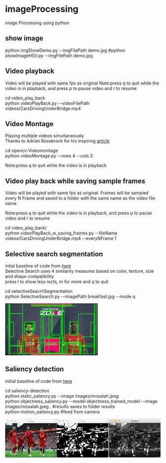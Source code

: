 # imageProcessing
image Processing using python

## show image

python imgShowDemo.py --imgFilePath   demo.jpg
#python showImageHSV.py --imgFilePath   demo.jpg


## Video playback 

Video will be played with same fps as original
Note:press q to quit while the video is in playback, and press p to pause video and r to resume 

cd video_play_back </br>
python videoPlayBack.py --videoFilePath videos/CarsDrivingUnderBridge.mp4

## Video Montage 

Playing multiple videos simultaneously </br>
Thanks to Adrian Rosebrock   for his inspiring  [article](https://www.pyimagesearch.com/2017/05)


cd opencv-Videomontage </br>
python videoMontage.py --rows 4 --cols  3

Note:press q to quit while the video is in playback

## Video play back while saving sample frames
Video will be played with same fps as original. Frames will be sampled every N Frame and saved to a folder with the same name as the video file name

Note:press q to quit while the video is in playback, and press p to pause video and r to resume 

cd video_play_back/  </br>
python  videoPlayBack_w_saving_frames.py   --fileName videos/CarsDrivingUnderBridge.mp4 --everyNFrame 1



## Selective search segmentation

intial baseline of code from [here](https://www.learnopencv.com/selective-search-for-object-detection-cpp-python/)  </br>
Selective Search uses 4 similarity measures based on color, texture, size and shape compatibility </br>
press l to show less rects, m for more and q to quit

cd selectiveSeacrhSegmentation </br>
python SelectiveSearch.py --imagePath breakfast.jpg  --mode q 







![Sample curve output from training cats vs dogs dataset](https://github.com/Walid-Ahmed/imageProcessing/blob/master/sampleImages/selectivesearchDemo.png)

## Saliency detection

initial baseline of code from [here](https://www.pyimagesearch.com/2018/07/16/opencv-saliency-detection/) </br>

cd saliency-detection  </br>
python static_saliency.py --image images/mosalah.jpeg  </br>
python objectness_saliency.py --model objectness_trained_model --image images/mosalah.jpeg . #results saves to folder results  </br>
python motion_saliency.py   #feed from camera  </br>

 ![Sample curve output from training cats vs dogs dataset](https://github.com/Walid-Ahmed/imageProcessing/blob/master/sampleImages/MoSalahStaticSaliency.png)
